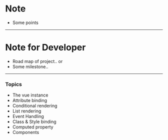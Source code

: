 # Note

- Some points

---
# Note for Developer

- Road map of project.. or
- Some milestone..


---
### Topics
- The vue instance
- Attribute binding
- Conditional rendering
- List rendering
- Event Handling
- Class & Style binding
- Computed property
- Components

